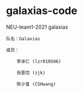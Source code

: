 # galaxias-code
NEU-team1-2021 galaxias


    队名：Galaxias
        
    成员：
        
        李泽仁 (lzr010506)
        
        张晋恺 (zjk)
        
        陈少皇 (CSHwang) 
